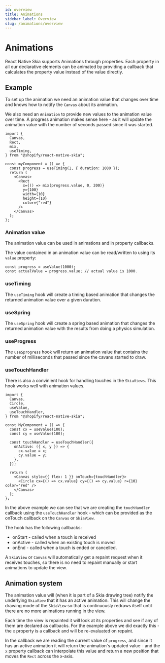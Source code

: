 ```yaml
---
id: overview
title: Animations
sidebar_label: Overview
slug: /animations/overview
---
```


# Animations

React Native Skia supports Animations through properties. Each property in all our declarative elements can be animated by providing a callback that calculates the property value instead of the value directly.

## Example

To set up the animation we need an animation value that changes over time and knows how to notify the `Canvas` about its animation.

We also need an `Animation` to provide new values to the animation value over time. A progress animation makes sense here - as it will update the animation value with the number of seconds passed since it was started.

```tsx twoslash
import {
  Canvas,
  Rect,
  mix,
  useTiming,
} from "@shopify/react-native-skia";

const myComponent = () => {
  const progress = useTiming(1, { duration: 1000 });
  return (
    <Canvas>
      <Rect
        x={() => mix(progress.value, 0, 200)}
        y={100}
        width={10}
        height={10}
        color={"red"}
      />
    </Canvas>
  );
};
```

### Animation value

The animation value can be used in animations and in property callbacks.

The value contained in an animation value can be read/written to using its `value` property:

```tsx
const progress = useValue(1000);
const actualValue = progress.value; // actual value is 1000.
```

### useTiming

The `useTiming` hook will create a timing based animation that changes the returned animation value over a given duration.

### useSpring

The `useSpring` hook will create a spring based animation that changes the returned animation value with the results from doing a physics simulation.

### useProgress

The `useSprogress` hook will return an animation value that contains the number of milliseconds that passed since the cavans started to draw.

### useTouchHandler

There is also a convinient hook for handling touches in the `SkiaViews`. This hook works well with animation values.

```tsx twoslash
import {
  Canvas,
  Circle,
  useValue,
  useTouchHandler,
} from "@shopify/react-native-skia";

const MyComponent = () => {
  const cx = useValue(100);
  const cy = useValue(100);

  const touchHandler = useTouchHandler({
    onActive: ({ x, y }) => {
      cx.value = x;
      cy.value = y;
    },
  });

  return (
    <Canvas style={{ flex: 1 }} onTouch={touchHandler}>
      <Circle cx={() => cx.value} cy={() => cy.value} r={10} color="red" />
    </Canvas>
  );
};
```

In the above example we can see that we are creating the `touchHandler` callback using the `useTouchHandler` hook - which can be provided as the onTouch callback on the `Canvas` or `SkiaView`.

The hook has the following callbacks:

- onStart - called when a touch is received
- onActive - called when an existing touch is moved
- onEnd - called when a touch is ended or cancelled.

A `SkiaView` or `Canvas` will automatically get a repaint request when it receives touches, so there is no need to repaint manually or start animations to update the view.

## Animation system

The animation value will (when it is part of a Skia drawing tree) notify the underlying `SkiaView` that it has an active animation. This will change the drawing mode of the `SkiaView` so that is continuously redraws itself until there are no more animations running in the view.

Each time the view is repainted it will look at its properties and see if any of them are declared as callbacks. For the example above we did exactly this - the `x` property is a callback and will be re-evaluated on repaint.

In the callback we are reading the current value of `progress`, and since it has an active animation it will return the animation's updated value - and the `x` property callback can interpolate this value and return a new position that moves the `Rect` across the x-axis.
